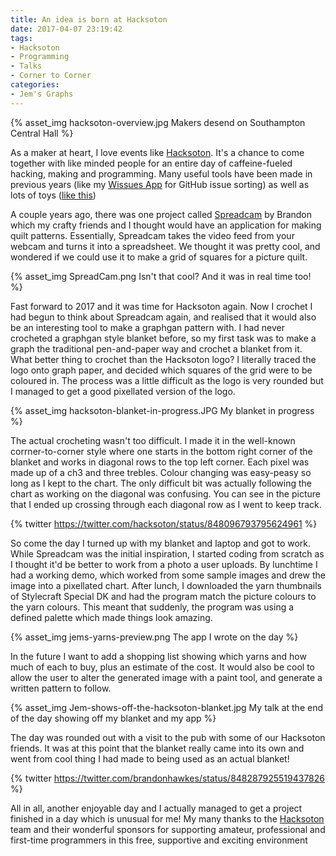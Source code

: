 ```yaml
---
title: An idea is born at Hacksoton
date: 2017-04-07 23:19:42
tags:
- Hacksoton
- Programming
- Talks
- Corner to Corner
categories:
- Jem's Graphs
---
```

{% asset_img hacksoton-overview.jpg Makers desend on Southampton Central Hall %}

As a maker at heart, I love events like [Hacksoton](http://www.hacksoton.com). It's a chance to come together with like minded people for an entire day of caffeine-fueled hacking, making and programming. Many useful tools have been made in previous years (like my [Wissues App](http://wissues.net) for GitHub issue sorting) as well as lots of toys ([like this](https://smt.codes/post/hacksoton-3))

A couple years ago, there was one project called [Spreadcam](https://vimeo.com/127516925) by Brandon which my crafty friends and I thought would have an application for making quilt patterns. Essentially, Spreadcam takes the video feed from your webcam and turns it into a spreadsheet. We thought it was pretty cool, and wondered if we could use it to make a grid of squares for a picture quilt.

{% asset_img SpreadCam.png Isn't that cool? And it was in real time too! %}

Fast forward to 2017 and it was time for Hacksoton again. Now I crochet I had begun to think about Spreadcam again, and realised that it would also be an interesting tool to make a graphgan pattern with. I had never crocheted a graphgan style blanket before, so my first task was to make a graph the traditional pen-and-paper way and crochet a blanket from it. What better thing to crochet than the Hacksoton logo? I literally traced the logo onto graph paper, and decided which squares of the grid were to be coloured in. The process was a little difficult as the logo is very rounded but I managed to get a good pixellated version of the logo.

{% asset_img hacksoton-blanket-in-progress.JPG My blanket in progress %}

The actual crocheting wasn't too difficult. I made it in the well-known corrner-to-corner style where one starts in the bottom right corner of the blanket and works in diagonal rows to the top left corner. Each pixel was made up of a ch3 and three trebles. Colour changing was easy-peasy so long as I kept to the chart. The only difficult bit was actually following the chart as working on the diagonal was confusing. You can see in the picture that I ended up crossing through each diagonal row as I went to keep track.

{% twitter https://twitter.com/hacksoton/status/848096793795624961 %}

So come the day I turned up with my blanket and laptop and got to work. While Spreadcam was the initial inspiration, I started coding from scratch as I thought it'd be better to work from a photo a user uploads. By lunchtime I had a working demo, which worked from some sample images and drew the image into a pixellated chart. After lunch, I downloaded the yarn thumbnails of Stylecraft Special DK and had the program match the picture colours to the yarn colours. This meant that suddenly, the program was using a defined palette which made things look amazing.

{% asset_img jems-yarns-preview.png The app I wrote on the day %}

In the future I want to add a shopping list showing which yarns and how much of each to buy, plus an estimate of the cost. It would also be cool to allow the user to alter the generated image with a paint tool, and generate a written pattern to follow.

{% asset_img Jem-shows-off-the-hacksoton-blanket.jpg My talk at the end of the day showing off my blanket and my app %}

The day was rounded out with a visit to the pub with some of our Hacksoton friends. It was at this point that the blanket really came into its own and went from cool thing I had made to being used as an actual blanket!

{% twitter https://twitter.com/brandonhawkes/status/848287925519437826 %}

All in all, another enjoyable day and I actually managed to get a project finished in a day which is unusual for me! My many thanks to the [Hacksoton](www.hacksoton.com) team and their wonderful sponsors for supporting amateur, professional and first-time programmers in this free, supportive and exciting environment <i class="fa fa-heart" />
